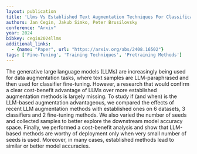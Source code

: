 ```yaml
---
layout: publication
title: 'Llms Vs Established Text Augmentation Techniques For Classification: When Do The Benefits Outweight The Costs?'
authors: Jan Cegin, Jakub Simko, Peter Brusilovsky
conference: "Arxiv"
year: 2024
bibkey: cegin2024llms
additional_links:
  - {name: "Paper", url: "https://arxiv.org/abs/2408.16502"}
tags: ['Fine-Tuning', 'Training Techniques', 'Pretraining Methods']
---
```

The generative large language models (LLMs) are increasingly being used for
data augmentation tasks, where text samples are LLM-paraphrased and then used
for classifier fine-tuning. However, a research that would confirm a clear
cost-benefit advantage of LLMs over more established augmentation methods is
largely missing. To study if (and when) is the LLM-based augmentation
advantageous, we compared the effects of recent LLM augmentation methods with
established ones on 6 datasets, 3 classifiers and 2 fine-tuning methods. We
also varied the number of seeds and collected samples to better explore the
downstream model accuracy space. Finally, we performed a cost-benefit analysis
and show that LLM-based methods are worthy of deployment only when very small
number of seeds is used. Moreover, in many cases, established methods lead to
similar or better model accuracies.
